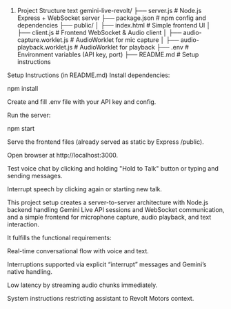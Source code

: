 1. Project Structure
text
gemini-live-revolt/
├── server.js                # Node.js Express + WebSocket server
├── package.json             # npm config and dependencies
├── public/
│   ├── index.html           # Simple frontend UI
│   ├── client.js            # Frontend WebSocket & Audio client
│   ├── audio-capture.worklet.js  # AudioWorklet for mic capture
│   ├── audio-playback.worklet.js # AudioWorklet for playback
├── .env                    # Environment variables (API key, port)
├── README.md               # Setup instructions

Setup Instructions (in README.md)
Install dependencies:


npm install

Create and fill .env file with your API key and config.

Run the server:

npm start

Serve the frontend files (already served as static by Express /public).

Open browser at http://localhost:3000.

Test voice chat by clicking and holding "Hold to Talk" button or typing and sending messages.

Interrupt speech by clicking again or starting new talk.

This project setup creates a server-to-server architecture with Node.js backend handling Gemini Live API sessions and WebSocket communication, and a simple frontend for microphone capture, audio playback, and text interaction.

It fulfills the functional requirements:

Real-time conversational flow with voice and text.

Interruptions supported via explicit “interrupt” messages and Gemini’s native handling.

Low latency by streaming audio chunks immediately.

System instructions restricting assistant to Revolt Motors context.
